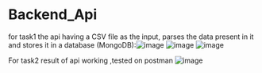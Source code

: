 # Backend_Api
for task1 the api having  a CSV file as the input, parses the data present in it and stores it in a database (MongoDB):![image](https://github.com/user-attachments/assets/733ee907-27bd-4b1f-9db3-26b32e2592a7)
![image](https://github.com/user-attachments/assets/ca61179e-ddd7-4092-b855-0fc5041cb9c6)
![image](https://github.com/user-attachments/assets/8aabe5cb-60b0-46c6-b4db-8115320c4c89)



For task2 result of api working ,tested on postman ![image](https://github.com/user-attachments/assets/3b8d7fd8-1a0b-4bd1-a445-e454b10021ce)

